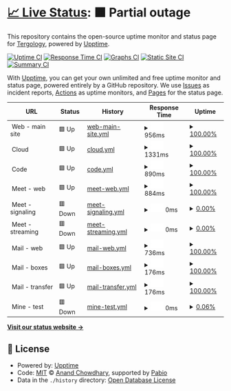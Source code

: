 # [📈 Live Status](https://Tergology.github.io/infra-upptime): <!--live status--> **🟧 Partial outage**

This repository contains the open-source uptime monitor and status page for [Tergology](http://tergology.com), powered by [Upptime](https://github.com/upptime/upptime).

[![Uptime CI](https://github.com/Tergology/infra-upptime/workflows/Uptime%20CI/badge.svg)](https://github.com/Tergology/infra-upptime/actions?query=workflow%3A%22Uptime+CI%22)
[![Response Time CI](https://github.com/Tergology/infra-upptime/workflows/Response%20Time%20CI/badge.svg)](https://github.com/Tergology/infra-upptime/actions?query=workflow%3A%22Response+Time+CI%22)
[![Graphs CI](https://github.com/Tergology/infra-upptime/workflows/Graphs%20CI/badge.svg)](https://github.com/Tergology/infra-upptime/actions?query=workflow%3A%22Graphs+CI%22)
[![Static Site CI](https://github.com/Tergology/infra-upptime/workflows/Static%20Site%20CI/badge.svg)](https://github.com/Tergology/infra-upptime/actions?query=workflow%3A%22Static+Site+CI%22)
[![Summary CI](https://github.com/Tergology/infra-upptime/workflows/Summary%20CI/badge.svg)](https://github.com/Tergology/infra-upptime/actions?query=workflow%3A%22Summary+CI%22)

With [Upptime](https://upptime.js.org), you can get your own unlimited and free uptime monitor and status page, powered entirely by a GitHub repository. We use [Issues](https://github.com/Tergology/infra-upptime/issues) as incident reports, [Actions](https://github.com/Tergology/infra-upptime/actions) as uptime monitors, and [Pages](https://Tergology.github.io/infra-upptime) for the status page.

<!--start: status pages-->
<!-- This summary is generated by Upptime (https://github.com/upptime/upptime) -->
<!-- Do not edit this manually, your changes will be overwritten -->
<!-- prettier-ignore -->
| URL | Status | History | Response Time | Uptime |
| --- | ------ | ------- | ------------- | ------ |
| <img alt="" src="https://icons.duckduckgo.com/ip3/www.$tlg_domain.ico" height="13"> Web - main site | 🟩 Up | [web-main-site.yml](https://github.com/Tergology/infra-upptime/commits/HEAD/history/web-main-site.yml) | <details><summary><img alt="Response time graph" src="./graphs/web-main-site/response-time-week.png" height="20"> 956ms</summary><br><a href="https://Tergology.github.io/infra-upptime/history/web-main-site"><img alt="Response time 956" src="https://img.shields.io/endpoint?url=https%3A%2F%2Fraw.githubusercontent.com%2FTergology%2Finfra-upptime%2FHEAD%2Fapi%2Fweb-main-site%2Fresponse-time.json"></a><br><a href="https://Tergology.github.io/infra-upptime/history/web-main-site"><img alt="24-hour response time 956" src="https://img.shields.io/endpoint?url=https%3A%2F%2Fraw.githubusercontent.com%2FTergology%2Finfra-upptime%2FHEAD%2Fapi%2Fweb-main-site%2Fresponse-time-day.json"></a><br><a href="https://Tergology.github.io/infra-upptime/history/web-main-site"><img alt="7-day response time 956" src="https://img.shields.io/endpoint?url=https%3A%2F%2Fraw.githubusercontent.com%2FTergology%2Finfra-upptime%2FHEAD%2Fapi%2Fweb-main-site%2Fresponse-time-week.json"></a><br><a href="https://Tergology.github.io/infra-upptime/history/web-main-site"><img alt="30-day response time 956" src="https://img.shields.io/endpoint?url=https%3A%2F%2Fraw.githubusercontent.com%2FTergology%2Finfra-upptime%2FHEAD%2Fapi%2Fweb-main-site%2Fresponse-time-month.json"></a><br><a href="https://Tergology.github.io/infra-upptime/history/web-main-site"><img alt="1-year response time 956" src="https://img.shields.io/endpoint?url=https%3A%2F%2Fraw.githubusercontent.com%2FTergology%2Finfra-upptime%2FHEAD%2Fapi%2Fweb-main-site%2Fresponse-time-year.json"></a></details> | <details><summary><a href="https://Tergology.github.io/infra-upptime/history/web-main-site">100.00%</a></summary><a href="https://Tergology.github.io/infra-upptime/history/web-main-site"><img alt="All-time uptime 100.00%" src="https://img.shields.io/endpoint?url=https%3A%2F%2Fraw.githubusercontent.com%2FTergology%2Finfra-upptime%2FHEAD%2Fapi%2Fweb-main-site%2Fuptime.json"></a><br><a href="https://Tergology.github.io/infra-upptime/history/web-main-site"><img alt="24-hour uptime 100.00%" src="https://img.shields.io/endpoint?url=https%3A%2F%2Fraw.githubusercontent.com%2FTergology%2Finfra-upptime%2FHEAD%2Fapi%2Fweb-main-site%2Fuptime-day.json"></a><br><a href="https://Tergology.github.io/infra-upptime/history/web-main-site"><img alt="7-day uptime 100.00%" src="https://img.shields.io/endpoint?url=https%3A%2F%2Fraw.githubusercontent.com%2FTergology%2Finfra-upptime%2FHEAD%2Fapi%2Fweb-main-site%2Fuptime-week.json"></a><br><a href="https://Tergology.github.io/infra-upptime/history/web-main-site"><img alt="30-day uptime 100.00%" src="https://img.shields.io/endpoint?url=https%3A%2F%2Fraw.githubusercontent.com%2FTergology%2Finfra-upptime%2FHEAD%2Fapi%2Fweb-main-site%2Fuptime-month.json"></a><br><a href="https://Tergology.github.io/infra-upptime/history/web-main-site"><img alt="1-year uptime 100.00%" src="https://img.shields.io/endpoint?url=https%3A%2F%2Fraw.githubusercontent.com%2FTergology%2Finfra-upptime%2FHEAD%2Fapi%2Fweb-main-site%2Fuptime-year.json"></a></details>
| <img alt="" src="https://icons.duckduckgo.com/ip3/cloud.$tlg_domain.ico" height="13"> Cloud | 🟩 Up | [cloud.yml](https://github.com/Tergology/infra-upptime/commits/HEAD/history/cloud.yml) | <details><summary><img alt="Response time graph" src="./graphs/cloud/response-time-week.png" height="20"> 1331ms</summary><br><a href="https://Tergology.github.io/infra-upptime/history/cloud"><img alt="Response time 1331" src="https://img.shields.io/endpoint?url=https%3A%2F%2Fraw.githubusercontent.com%2FTergology%2Finfra-upptime%2FHEAD%2Fapi%2Fcloud%2Fresponse-time.json"></a><br><a href="https://Tergology.github.io/infra-upptime/history/cloud"><img alt="24-hour response time 1331" src="https://img.shields.io/endpoint?url=https%3A%2F%2Fraw.githubusercontent.com%2FTergology%2Finfra-upptime%2FHEAD%2Fapi%2Fcloud%2Fresponse-time-day.json"></a><br><a href="https://Tergology.github.io/infra-upptime/history/cloud"><img alt="7-day response time 1331" src="https://img.shields.io/endpoint?url=https%3A%2F%2Fraw.githubusercontent.com%2FTergology%2Finfra-upptime%2FHEAD%2Fapi%2Fcloud%2Fresponse-time-week.json"></a><br><a href="https://Tergology.github.io/infra-upptime/history/cloud"><img alt="30-day response time 1331" src="https://img.shields.io/endpoint?url=https%3A%2F%2Fraw.githubusercontent.com%2FTergology%2Finfra-upptime%2FHEAD%2Fapi%2Fcloud%2Fresponse-time-month.json"></a><br><a href="https://Tergology.github.io/infra-upptime/history/cloud"><img alt="1-year response time 1331" src="https://img.shields.io/endpoint?url=https%3A%2F%2Fraw.githubusercontent.com%2FTergology%2Finfra-upptime%2FHEAD%2Fapi%2Fcloud%2Fresponse-time-year.json"></a></details> | <details><summary><a href="https://Tergology.github.io/infra-upptime/history/cloud">100.00%</a></summary><a href="https://Tergology.github.io/infra-upptime/history/cloud"><img alt="All-time uptime 100.00%" src="https://img.shields.io/endpoint?url=https%3A%2F%2Fraw.githubusercontent.com%2FTergology%2Finfra-upptime%2FHEAD%2Fapi%2Fcloud%2Fuptime.json"></a><br><a href="https://Tergology.github.io/infra-upptime/history/cloud"><img alt="24-hour uptime 100.00%" src="https://img.shields.io/endpoint?url=https%3A%2F%2Fraw.githubusercontent.com%2FTergology%2Finfra-upptime%2FHEAD%2Fapi%2Fcloud%2Fuptime-day.json"></a><br><a href="https://Tergology.github.io/infra-upptime/history/cloud"><img alt="7-day uptime 100.00%" src="https://img.shields.io/endpoint?url=https%3A%2F%2Fraw.githubusercontent.com%2FTergology%2Finfra-upptime%2FHEAD%2Fapi%2Fcloud%2Fuptime-week.json"></a><br><a href="https://Tergology.github.io/infra-upptime/history/cloud"><img alt="30-day uptime 100.00%" src="https://img.shields.io/endpoint?url=https%3A%2F%2Fraw.githubusercontent.com%2FTergology%2Finfra-upptime%2FHEAD%2Fapi%2Fcloud%2Fuptime-month.json"></a><br><a href="https://Tergology.github.io/infra-upptime/history/cloud"><img alt="1-year uptime 100.00%" src="https://img.shields.io/endpoint?url=https%3A%2F%2Fraw.githubusercontent.com%2FTergology%2Finfra-upptime%2FHEAD%2Fapi%2Fcloud%2Fuptime-year.json"></a></details>
| <img alt="" src="https://icons.duckduckgo.com/ip3/code.$tlg_domain.ico" height="13"> Code | 🟩 Up | [code.yml](https://github.com/Tergology/infra-upptime/commits/HEAD/history/code.yml) | <details><summary><img alt="Response time graph" src="./graphs/code/response-time-week.png" height="20"> 890ms</summary><br><a href="https://Tergology.github.io/infra-upptime/history/code"><img alt="Response time 890" src="https://img.shields.io/endpoint?url=https%3A%2F%2Fraw.githubusercontent.com%2FTergology%2Finfra-upptime%2FHEAD%2Fapi%2Fcode%2Fresponse-time.json"></a><br><a href="https://Tergology.github.io/infra-upptime/history/code"><img alt="24-hour response time 890" src="https://img.shields.io/endpoint?url=https%3A%2F%2Fraw.githubusercontent.com%2FTergology%2Finfra-upptime%2FHEAD%2Fapi%2Fcode%2Fresponse-time-day.json"></a><br><a href="https://Tergology.github.io/infra-upptime/history/code"><img alt="7-day response time 890" src="https://img.shields.io/endpoint?url=https%3A%2F%2Fraw.githubusercontent.com%2FTergology%2Finfra-upptime%2FHEAD%2Fapi%2Fcode%2Fresponse-time-week.json"></a><br><a href="https://Tergology.github.io/infra-upptime/history/code"><img alt="30-day response time 890" src="https://img.shields.io/endpoint?url=https%3A%2F%2Fraw.githubusercontent.com%2FTergology%2Finfra-upptime%2FHEAD%2Fapi%2Fcode%2Fresponse-time-month.json"></a><br><a href="https://Tergology.github.io/infra-upptime/history/code"><img alt="1-year response time 890" src="https://img.shields.io/endpoint?url=https%3A%2F%2Fraw.githubusercontent.com%2FTergology%2Finfra-upptime%2FHEAD%2Fapi%2Fcode%2Fresponse-time-year.json"></a></details> | <details><summary><a href="https://Tergology.github.io/infra-upptime/history/code">100.00%</a></summary><a href="https://Tergology.github.io/infra-upptime/history/code"><img alt="All-time uptime 100.00%" src="https://img.shields.io/endpoint?url=https%3A%2F%2Fraw.githubusercontent.com%2FTergology%2Finfra-upptime%2FHEAD%2Fapi%2Fcode%2Fuptime.json"></a><br><a href="https://Tergology.github.io/infra-upptime/history/code"><img alt="24-hour uptime 100.00%" src="https://img.shields.io/endpoint?url=https%3A%2F%2Fraw.githubusercontent.com%2FTergology%2Finfra-upptime%2FHEAD%2Fapi%2Fcode%2Fuptime-day.json"></a><br><a href="https://Tergology.github.io/infra-upptime/history/code"><img alt="7-day uptime 100.00%" src="https://img.shields.io/endpoint?url=https%3A%2F%2Fraw.githubusercontent.com%2FTergology%2Finfra-upptime%2FHEAD%2Fapi%2Fcode%2Fuptime-week.json"></a><br><a href="https://Tergology.github.io/infra-upptime/history/code"><img alt="30-day uptime 100.00%" src="https://img.shields.io/endpoint?url=https%3A%2F%2Fraw.githubusercontent.com%2FTergology%2Finfra-upptime%2FHEAD%2Fapi%2Fcode%2Fuptime-month.json"></a><br><a href="https://Tergology.github.io/infra-upptime/history/code"><img alt="1-year uptime 100.00%" src="https://img.shields.io/endpoint?url=https%3A%2F%2Fraw.githubusercontent.com%2FTergology%2Finfra-upptime%2FHEAD%2Fapi%2Fcode%2Fuptime-year.json"></a></details>
| <img alt="" src="https://icons.duckduckgo.com/ip3/meet.$tlg_domain.ico" height="13"> Meet - web | 🟩 Up | [meet-web.yml](https://github.com/Tergology/infra-upptime/commits/HEAD/history/meet-web.yml) | <details><summary><img alt="Response time graph" src="./graphs/meet-web/response-time-week.png" height="20"> 884ms</summary><br><a href="https://Tergology.github.io/infra-upptime/history/meet-web"><img alt="Response time 884" src="https://img.shields.io/endpoint?url=https%3A%2F%2Fraw.githubusercontent.com%2FTergology%2Finfra-upptime%2FHEAD%2Fapi%2Fmeet-web%2Fresponse-time.json"></a><br><a href="https://Tergology.github.io/infra-upptime/history/meet-web"><img alt="24-hour response time 884" src="https://img.shields.io/endpoint?url=https%3A%2F%2Fraw.githubusercontent.com%2FTergology%2Finfra-upptime%2FHEAD%2Fapi%2Fmeet-web%2Fresponse-time-day.json"></a><br><a href="https://Tergology.github.io/infra-upptime/history/meet-web"><img alt="7-day response time 884" src="https://img.shields.io/endpoint?url=https%3A%2F%2Fraw.githubusercontent.com%2FTergology%2Finfra-upptime%2FHEAD%2Fapi%2Fmeet-web%2Fresponse-time-week.json"></a><br><a href="https://Tergology.github.io/infra-upptime/history/meet-web"><img alt="30-day response time 884" src="https://img.shields.io/endpoint?url=https%3A%2F%2Fraw.githubusercontent.com%2FTergology%2Finfra-upptime%2FHEAD%2Fapi%2Fmeet-web%2Fresponse-time-month.json"></a><br><a href="https://Tergology.github.io/infra-upptime/history/meet-web"><img alt="1-year response time 884" src="https://img.shields.io/endpoint?url=https%3A%2F%2Fraw.githubusercontent.com%2FTergology%2Finfra-upptime%2FHEAD%2Fapi%2Fmeet-web%2Fresponse-time-year.json"></a></details> | <details><summary><a href="https://Tergology.github.io/infra-upptime/history/meet-web">100.00%</a></summary><a href="https://Tergology.github.io/infra-upptime/history/meet-web"><img alt="All-time uptime 100.00%" src="https://img.shields.io/endpoint?url=https%3A%2F%2Fraw.githubusercontent.com%2FTergology%2Finfra-upptime%2FHEAD%2Fapi%2Fmeet-web%2Fuptime.json"></a><br><a href="https://Tergology.github.io/infra-upptime/history/meet-web"><img alt="24-hour uptime 100.00%" src="https://img.shields.io/endpoint?url=https%3A%2F%2Fraw.githubusercontent.com%2FTergology%2Finfra-upptime%2FHEAD%2Fapi%2Fmeet-web%2Fuptime-day.json"></a><br><a href="https://Tergology.github.io/infra-upptime/history/meet-web"><img alt="7-day uptime 100.00%" src="https://img.shields.io/endpoint?url=https%3A%2F%2Fraw.githubusercontent.com%2FTergology%2Finfra-upptime%2FHEAD%2Fapi%2Fmeet-web%2Fuptime-week.json"></a><br><a href="https://Tergology.github.io/infra-upptime/history/meet-web"><img alt="30-day uptime 100.00%" src="https://img.shields.io/endpoint?url=https%3A%2F%2Fraw.githubusercontent.com%2FTergology%2Finfra-upptime%2FHEAD%2Fapi%2Fmeet-web%2Fuptime-month.json"></a><br><a href="https://Tergology.github.io/infra-upptime/history/meet-web"><img alt="1-year uptime 100.00%" src="https://img.shields.io/endpoint?url=https%3A%2F%2Fraw.githubusercontent.com%2FTergology%2Finfra-upptime%2FHEAD%2Fapi%2Fmeet-web%2Fuptime-year.json"></a></details>
| <img alt="" src="https://icons.duckduckgo.com/ip3/null.ico" height="13"> Meet - signaling | 🟥 Down | [meet-signaling.yml](https://github.com/Tergology/infra-upptime/commits/HEAD/history/meet-signaling.yml) | <details><summary><img alt="Response time graph" src="./graphs/meet-signaling/response-time-week.png" height="20"> 0ms</summary><br><a href="https://Tergology.github.io/infra-upptime/history/meet-signaling"><img alt="Response time 0" src="https://img.shields.io/endpoint?url=https%3A%2F%2Fraw.githubusercontent.com%2FTergology%2Finfra-upptime%2FHEAD%2Fapi%2Fmeet-signaling%2Fresponse-time.json"></a><br><a href="https://Tergology.github.io/infra-upptime/history/meet-signaling"><img alt="24-hour response time 0" src="https://img.shields.io/endpoint?url=https%3A%2F%2Fraw.githubusercontent.com%2FTergology%2Finfra-upptime%2FHEAD%2Fapi%2Fmeet-signaling%2Fresponse-time-day.json"></a><br><a href="https://Tergology.github.io/infra-upptime/history/meet-signaling"><img alt="7-day response time 0" src="https://img.shields.io/endpoint?url=https%3A%2F%2Fraw.githubusercontent.com%2FTergology%2Finfra-upptime%2FHEAD%2Fapi%2Fmeet-signaling%2Fresponse-time-week.json"></a><br><a href="https://Tergology.github.io/infra-upptime/history/meet-signaling"><img alt="30-day response time 0" src="https://img.shields.io/endpoint?url=https%3A%2F%2Fraw.githubusercontent.com%2FTergology%2Finfra-upptime%2FHEAD%2Fapi%2Fmeet-signaling%2Fresponse-time-month.json"></a><br><a href="https://Tergology.github.io/infra-upptime/history/meet-signaling"><img alt="1-year response time 0" src="https://img.shields.io/endpoint?url=https%3A%2F%2Fraw.githubusercontent.com%2FTergology%2Finfra-upptime%2FHEAD%2Fapi%2Fmeet-signaling%2Fresponse-time-year.json"></a></details> | <details><summary><a href="https://Tergology.github.io/infra-upptime/history/meet-signaling">0.00%</a></summary><a href="https://Tergology.github.io/infra-upptime/history/meet-signaling"><img alt="All-time uptime 0.00%" src="https://img.shields.io/endpoint?url=https%3A%2F%2Fraw.githubusercontent.com%2FTergology%2Finfra-upptime%2FHEAD%2Fapi%2Fmeet-signaling%2Fuptime.json"></a><br><a href="https://Tergology.github.io/infra-upptime/history/meet-signaling"><img alt="24-hour uptime 0.00%" src="https://img.shields.io/endpoint?url=https%3A%2F%2Fraw.githubusercontent.com%2FTergology%2Finfra-upptime%2FHEAD%2Fapi%2Fmeet-signaling%2Fuptime-day.json"></a><br><a href="https://Tergology.github.io/infra-upptime/history/meet-signaling"><img alt="7-day uptime 0.00%" src="https://img.shields.io/endpoint?url=https%3A%2F%2Fraw.githubusercontent.com%2FTergology%2Finfra-upptime%2FHEAD%2Fapi%2Fmeet-signaling%2Fuptime-week.json"></a><br><a href="https://Tergology.github.io/infra-upptime/history/meet-signaling"><img alt="30-day uptime 0.00%" src="https://img.shields.io/endpoint?url=https%3A%2F%2Fraw.githubusercontent.com%2FTergology%2Finfra-upptime%2FHEAD%2Fapi%2Fmeet-signaling%2Fuptime-month.json"></a><br><a href="https://Tergology.github.io/infra-upptime/history/meet-signaling"><img alt="1-year uptime 0.00%" src="https://img.shields.io/endpoint?url=https%3A%2F%2Fraw.githubusercontent.com%2FTergology%2Finfra-upptime%2FHEAD%2Fapi%2Fmeet-signaling%2Fuptime-year.json"></a></details>
| <img alt="" src="https://icons.duckduckgo.com/ip3/null.ico" height="13"> Meet - streaming | 🟥 Down | [meet-streaming.yml](https://github.com/Tergology/infra-upptime/commits/HEAD/history/meet-streaming.yml) | <details><summary><img alt="Response time graph" src="./graphs/meet-streaming/response-time-week.png" height="20"> 0ms</summary><br><a href="https://Tergology.github.io/infra-upptime/history/meet-streaming"><img alt="Response time 0" src="https://img.shields.io/endpoint?url=https%3A%2F%2Fraw.githubusercontent.com%2FTergology%2Finfra-upptime%2FHEAD%2Fapi%2Fmeet-streaming%2Fresponse-time.json"></a><br><a href="https://Tergology.github.io/infra-upptime/history/meet-streaming"><img alt="24-hour response time 0" src="https://img.shields.io/endpoint?url=https%3A%2F%2Fraw.githubusercontent.com%2FTergology%2Finfra-upptime%2FHEAD%2Fapi%2Fmeet-streaming%2Fresponse-time-day.json"></a><br><a href="https://Tergology.github.io/infra-upptime/history/meet-streaming"><img alt="7-day response time 0" src="https://img.shields.io/endpoint?url=https%3A%2F%2Fraw.githubusercontent.com%2FTergology%2Finfra-upptime%2FHEAD%2Fapi%2Fmeet-streaming%2Fresponse-time-week.json"></a><br><a href="https://Tergology.github.io/infra-upptime/history/meet-streaming"><img alt="30-day response time 0" src="https://img.shields.io/endpoint?url=https%3A%2F%2Fraw.githubusercontent.com%2FTergology%2Finfra-upptime%2FHEAD%2Fapi%2Fmeet-streaming%2Fresponse-time-month.json"></a><br><a href="https://Tergology.github.io/infra-upptime/history/meet-streaming"><img alt="1-year response time 0" src="https://img.shields.io/endpoint?url=https%3A%2F%2Fraw.githubusercontent.com%2FTergology%2Finfra-upptime%2FHEAD%2Fapi%2Fmeet-streaming%2Fresponse-time-year.json"></a></details> | <details><summary><a href="https://Tergology.github.io/infra-upptime/history/meet-streaming">0.00%</a></summary><a href="https://Tergology.github.io/infra-upptime/history/meet-streaming"><img alt="All-time uptime 0.00%" src="https://img.shields.io/endpoint?url=https%3A%2F%2Fraw.githubusercontent.com%2FTergology%2Finfra-upptime%2FHEAD%2Fapi%2Fmeet-streaming%2Fuptime.json"></a><br><a href="https://Tergology.github.io/infra-upptime/history/meet-streaming"><img alt="24-hour uptime 0.00%" src="https://img.shields.io/endpoint?url=https%3A%2F%2Fraw.githubusercontent.com%2FTergology%2Finfra-upptime%2FHEAD%2Fapi%2Fmeet-streaming%2Fuptime-day.json"></a><br><a href="https://Tergology.github.io/infra-upptime/history/meet-streaming"><img alt="7-day uptime 0.00%" src="https://img.shields.io/endpoint?url=https%3A%2F%2Fraw.githubusercontent.com%2FTergology%2Finfra-upptime%2FHEAD%2Fapi%2Fmeet-streaming%2Fuptime-week.json"></a><br><a href="https://Tergology.github.io/infra-upptime/history/meet-streaming"><img alt="30-day uptime 0.00%" src="https://img.shields.io/endpoint?url=https%3A%2F%2Fraw.githubusercontent.com%2FTergology%2Finfra-upptime%2FHEAD%2Fapi%2Fmeet-streaming%2Fuptime-month.json"></a><br><a href="https://Tergology.github.io/infra-upptime/history/meet-streaming"><img alt="1-year uptime 0.00%" src="https://img.shields.io/endpoint?url=https%3A%2F%2Fraw.githubusercontent.com%2FTergology%2Finfra-upptime%2FHEAD%2Fapi%2Fmeet-streaming%2Fuptime-year.json"></a></details>
| <img alt="" src="https://icons.duckduckgo.com/ip3/mail.$tlg_domain.ico" height="13"> Mail - web | 🟩 Up | [mail-web.yml](https://github.com/Tergology/infra-upptime/commits/HEAD/history/mail-web.yml) | <details><summary><img alt="Response time graph" src="./graphs/mail-web/response-time-week.png" height="20"> 736ms</summary><br><a href="https://Tergology.github.io/infra-upptime/history/mail-web"><img alt="Response time 736" src="https://img.shields.io/endpoint?url=https%3A%2F%2Fraw.githubusercontent.com%2FTergology%2Finfra-upptime%2FHEAD%2Fapi%2Fmail-web%2Fresponse-time.json"></a><br><a href="https://Tergology.github.io/infra-upptime/history/mail-web"><img alt="24-hour response time 736" src="https://img.shields.io/endpoint?url=https%3A%2F%2Fraw.githubusercontent.com%2FTergology%2Finfra-upptime%2FHEAD%2Fapi%2Fmail-web%2Fresponse-time-day.json"></a><br><a href="https://Tergology.github.io/infra-upptime/history/mail-web"><img alt="7-day response time 736" src="https://img.shields.io/endpoint?url=https%3A%2F%2Fraw.githubusercontent.com%2FTergology%2Finfra-upptime%2FHEAD%2Fapi%2Fmail-web%2Fresponse-time-week.json"></a><br><a href="https://Tergology.github.io/infra-upptime/history/mail-web"><img alt="30-day response time 736" src="https://img.shields.io/endpoint?url=https%3A%2F%2Fraw.githubusercontent.com%2FTergology%2Finfra-upptime%2FHEAD%2Fapi%2Fmail-web%2Fresponse-time-month.json"></a><br><a href="https://Tergology.github.io/infra-upptime/history/mail-web"><img alt="1-year response time 736" src="https://img.shields.io/endpoint?url=https%3A%2F%2Fraw.githubusercontent.com%2FTergology%2Finfra-upptime%2FHEAD%2Fapi%2Fmail-web%2Fresponse-time-year.json"></a></details> | <details><summary><a href="https://Tergology.github.io/infra-upptime/history/mail-web">100.00%</a></summary><a href="https://Tergology.github.io/infra-upptime/history/mail-web"><img alt="All-time uptime 100.00%" src="https://img.shields.io/endpoint?url=https%3A%2F%2Fraw.githubusercontent.com%2FTergology%2Finfra-upptime%2FHEAD%2Fapi%2Fmail-web%2Fuptime.json"></a><br><a href="https://Tergology.github.io/infra-upptime/history/mail-web"><img alt="24-hour uptime 100.00%" src="https://img.shields.io/endpoint?url=https%3A%2F%2Fraw.githubusercontent.com%2FTergology%2Finfra-upptime%2FHEAD%2Fapi%2Fmail-web%2Fuptime-day.json"></a><br><a href="https://Tergology.github.io/infra-upptime/history/mail-web"><img alt="7-day uptime 100.00%" src="https://img.shields.io/endpoint?url=https%3A%2F%2Fraw.githubusercontent.com%2FTergology%2Finfra-upptime%2FHEAD%2Fapi%2Fmail-web%2Fuptime-week.json"></a><br><a href="https://Tergology.github.io/infra-upptime/history/mail-web"><img alt="30-day uptime 100.00%" src="https://img.shields.io/endpoint?url=https%3A%2F%2Fraw.githubusercontent.com%2FTergology%2Finfra-upptime%2FHEAD%2Fapi%2Fmail-web%2Fuptime-month.json"></a><br><a href="https://Tergology.github.io/infra-upptime/history/mail-web"><img alt="1-year uptime 100.00%" src="https://img.shields.io/endpoint?url=https%3A%2F%2Fraw.githubusercontent.com%2FTergology%2Finfra-upptime%2FHEAD%2Fapi%2Fmail-web%2Fuptime-year.json"></a></details>
| <img alt="" src="https://icons.duckduckgo.com/ip3/null.ico" height="13"> Mail - boxes | 🟩 Up | [mail-boxes.yml](https://github.com/Tergology/infra-upptime/commits/HEAD/history/mail-boxes.yml) | <details><summary><img alt="Response time graph" src="./graphs/mail-boxes/response-time-week.png" height="20"> 176ms</summary><br><a href="https://Tergology.github.io/infra-upptime/history/mail-boxes"><img alt="Response time 176" src="https://img.shields.io/endpoint?url=https%3A%2F%2Fraw.githubusercontent.com%2FTergology%2Finfra-upptime%2FHEAD%2Fapi%2Fmail-boxes%2Fresponse-time.json"></a><br><a href="https://Tergology.github.io/infra-upptime/history/mail-boxes"><img alt="24-hour response time 176" src="https://img.shields.io/endpoint?url=https%3A%2F%2Fraw.githubusercontent.com%2FTergology%2Finfra-upptime%2FHEAD%2Fapi%2Fmail-boxes%2Fresponse-time-day.json"></a><br><a href="https://Tergology.github.io/infra-upptime/history/mail-boxes"><img alt="7-day response time 176" src="https://img.shields.io/endpoint?url=https%3A%2F%2Fraw.githubusercontent.com%2FTergology%2Finfra-upptime%2FHEAD%2Fapi%2Fmail-boxes%2Fresponse-time-week.json"></a><br><a href="https://Tergology.github.io/infra-upptime/history/mail-boxes"><img alt="30-day response time 176" src="https://img.shields.io/endpoint?url=https%3A%2F%2Fraw.githubusercontent.com%2FTergology%2Finfra-upptime%2FHEAD%2Fapi%2Fmail-boxes%2Fresponse-time-month.json"></a><br><a href="https://Tergology.github.io/infra-upptime/history/mail-boxes"><img alt="1-year response time 176" src="https://img.shields.io/endpoint?url=https%3A%2F%2Fraw.githubusercontent.com%2FTergology%2Finfra-upptime%2FHEAD%2Fapi%2Fmail-boxes%2Fresponse-time-year.json"></a></details> | <details><summary><a href="https://Tergology.github.io/infra-upptime/history/mail-boxes">100.00%</a></summary><a href="https://Tergology.github.io/infra-upptime/history/mail-boxes"><img alt="All-time uptime 100.00%" src="https://img.shields.io/endpoint?url=https%3A%2F%2Fraw.githubusercontent.com%2FTergology%2Finfra-upptime%2FHEAD%2Fapi%2Fmail-boxes%2Fuptime.json"></a><br><a href="https://Tergology.github.io/infra-upptime/history/mail-boxes"><img alt="24-hour uptime 100.00%" src="https://img.shields.io/endpoint?url=https%3A%2F%2Fraw.githubusercontent.com%2FTergology%2Finfra-upptime%2FHEAD%2Fapi%2Fmail-boxes%2Fuptime-day.json"></a><br><a href="https://Tergology.github.io/infra-upptime/history/mail-boxes"><img alt="7-day uptime 100.00%" src="https://img.shields.io/endpoint?url=https%3A%2F%2Fraw.githubusercontent.com%2FTergology%2Finfra-upptime%2FHEAD%2Fapi%2Fmail-boxes%2Fuptime-week.json"></a><br><a href="https://Tergology.github.io/infra-upptime/history/mail-boxes"><img alt="30-day uptime 100.00%" src="https://img.shields.io/endpoint?url=https%3A%2F%2Fraw.githubusercontent.com%2FTergology%2Finfra-upptime%2FHEAD%2Fapi%2Fmail-boxes%2Fuptime-month.json"></a><br><a href="https://Tergology.github.io/infra-upptime/history/mail-boxes"><img alt="1-year uptime 100.00%" src="https://img.shields.io/endpoint?url=https%3A%2F%2Fraw.githubusercontent.com%2FTergology%2Finfra-upptime%2FHEAD%2Fapi%2Fmail-boxes%2Fuptime-year.json"></a></details>
| <img alt="" src="https://icons.duckduckgo.com/ip3/null.ico" height="13"> Mail - transfer | 🟩 Up | [mail-transfer.yml](https://github.com/Tergology/infra-upptime/commits/HEAD/history/mail-transfer.yml) | <details><summary><img alt="Response time graph" src="./graphs/mail-transfer/response-time-week.png" height="20"> 176ms</summary><br><a href="https://Tergology.github.io/infra-upptime/history/mail-transfer"><img alt="Response time 176" src="https://img.shields.io/endpoint?url=https%3A%2F%2Fraw.githubusercontent.com%2FTergology%2Finfra-upptime%2FHEAD%2Fapi%2Fmail-transfer%2Fresponse-time.json"></a><br><a href="https://Tergology.github.io/infra-upptime/history/mail-transfer"><img alt="24-hour response time 176" src="https://img.shields.io/endpoint?url=https%3A%2F%2Fraw.githubusercontent.com%2FTergology%2Finfra-upptime%2FHEAD%2Fapi%2Fmail-transfer%2Fresponse-time-day.json"></a><br><a href="https://Tergology.github.io/infra-upptime/history/mail-transfer"><img alt="7-day response time 176" src="https://img.shields.io/endpoint?url=https%3A%2F%2Fraw.githubusercontent.com%2FTergology%2Finfra-upptime%2FHEAD%2Fapi%2Fmail-transfer%2Fresponse-time-week.json"></a><br><a href="https://Tergology.github.io/infra-upptime/history/mail-transfer"><img alt="30-day response time 176" src="https://img.shields.io/endpoint?url=https%3A%2F%2Fraw.githubusercontent.com%2FTergology%2Finfra-upptime%2FHEAD%2Fapi%2Fmail-transfer%2Fresponse-time-month.json"></a><br><a href="https://Tergology.github.io/infra-upptime/history/mail-transfer"><img alt="1-year response time 176" src="https://img.shields.io/endpoint?url=https%3A%2F%2Fraw.githubusercontent.com%2FTergology%2Finfra-upptime%2FHEAD%2Fapi%2Fmail-transfer%2Fresponse-time-year.json"></a></details> | <details><summary><a href="https://Tergology.github.io/infra-upptime/history/mail-transfer">100.00%</a></summary><a href="https://Tergology.github.io/infra-upptime/history/mail-transfer"><img alt="All-time uptime 100.00%" src="https://img.shields.io/endpoint?url=https%3A%2F%2Fraw.githubusercontent.com%2FTergology%2Finfra-upptime%2FHEAD%2Fapi%2Fmail-transfer%2Fuptime.json"></a><br><a href="https://Tergology.github.io/infra-upptime/history/mail-transfer"><img alt="24-hour uptime 100.00%" src="https://img.shields.io/endpoint?url=https%3A%2F%2Fraw.githubusercontent.com%2FTergology%2Finfra-upptime%2FHEAD%2Fapi%2Fmail-transfer%2Fuptime-day.json"></a><br><a href="https://Tergology.github.io/infra-upptime/history/mail-transfer"><img alt="7-day uptime 100.00%" src="https://img.shields.io/endpoint?url=https%3A%2F%2Fraw.githubusercontent.com%2FTergology%2Finfra-upptime%2FHEAD%2Fapi%2Fmail-transfer%2Fuptime-week.json"></a><br><a href="https://Tergology.github.io/infra-upptime/history/mail-transfer"><img alt="30-day uptime 100.00%" src="https://img.shields.io/endpoint?url=https%3A%2F%2Fraw.githubusercontent.com%2FTergology%2Finfra-upptime%2FHEAD%2Fapi%2Fmail-transfer%2Fuptime-month.json"></a><br><a href="https://Tergology.github.io/infra-upptime/history/mail-transfer"><img alt="1-year uptime 100.00%" src="https://img.shields.io/endpoint?url=https%3A%2F%2Fraw.githubusercontent.com%2FTergology%2Finfra-upptime%2FHEAD%2Fapi%2Fmail-transfer%2Fuptime-year.json"></a></details>
| <img alt="" src="https://icons.duckduckgo.com/ip3/null.ico" height="13"> Mine - test | 🟥 Down | [mine-test.yml](https://github.com/Tergology/infra-upptime/commits/HEAD/history/mine-test.yml) | <details><summary><img alt="Response time graph" src="./graphs/mine-test/response-time-week.png" height="20"> 0ms</summary><br><a href="https://Tergology.github.io/infra-upptime/history/mine-test"><img alt="Response time 0" src="https://img.shields.io/endpoint?url=https%3A%2F%2Fraw.githubusercontent.com%2FTergology%2Finfra-upptime%2FHEAD%2Fapi%2Fmine-test%2Fresponse-time.json"></a><br><a href="https://Tergology.github.io/infra-upptime/history/mine-test"><img alt="24-hour response time 0" src="https://img.shields.io/endpoint?url=https%3A%2F%2Fraw.githubusercontent.com%2FTergology%2Finfra-upptime%2FHEAD%2Fapi%2Fmine-test%2Fresponse-time-day.json"></a><br><a href="https://Tergology.github.io/infra-upptime/history/mine-test"><img alt="7-day response time 0" src="https://img.shields.io/endpoint?url=https%3A%2F%2Fraw.githubusercontent.com%2FTergology%2Finfra-upptime%2FHEAD%2Fapi%2Fmine-test%2Fresponse-time-week.json"></a><br><a href="https://Tergology.github.io/infra-upptime/history/mine-test"><img alt="30-day response time 0" src="https://img.shields.io/endpoint?url=https%3A%2F%2Fraw.githubusercontent.com%2FTergology%2Finfra-upptime%2FHEAD%2Fapi%2Fmine-test%2Fresponse-time-month.json"></a><br><a href="https://Tergology.github.io/infra-upptime/history/mine-test"><img alt="1-year response time 0" src="https://img.shields.io/endpoint?url=https%3A%2F%2Fraw.githubusercontent.com%2FTergology%2Finfra-upptime%2FHEAD%2Fapi%2Fmine-test%2Fresponse-time-year.json"></a></details> | <details><summary><a href="https://Tergology.github.io/infra-upptime/history/mine-test">0.06%</a></summary><a href="https://Tergology.github.io/infra-upptime/history/mine-test"><img alt="All-time uptime 0.06%" src="https://img.shields.io/endpoint?url=https%3A%2F%2Fraw.githubusercontent.com%2FTergology%2Finfra-upptime%2FHEAD%2Fapi%2Fmine-test%2Fuptime.json"></a><br><a href="https://Tergology.github.io/infra-upptime/history/mine-test"><img alt="24-hour uptime 0.06%" src="https://img.shields.io/endpoint?url=https%3A%2F%2Fraw.githubusercontent.com%2FTergology%2Finfra-upptime%2FHEAD%2Fapi%2Fmine-test%2Fuptime-day.json"></a><br><a href="https://Tergology.github.io/infra-upptime/history/mine-test"><img alt="7-day uptime 0.06%" src="https://img.shields.io/endpoint?url=https%3A%2F%2Fraw.githubusercontent.com%2FTergology%2Finfra-upptime%2FHEAD%2Fapi%2Fmine-test%2Fuptime-week.json"></a><br><a href="https://Tergology.github.io/infra-upptime/history/mine-test"><img alt="30-day uptime 0.06%" src="https://img.shields.io/endpoint?url=https%3A%2F%2Fraw.githubusercontent.com%2FTergology%2Finfra-upptime%2FHEAD%2Fapi%2Fmine-test%2Fuptime-month.json"></a><br><a href="https://Tergology.github.io/infra-upptime/history/mine-test"><img alt="1-year uptime 0.06%" src="https://img.shields.io/endpoint?url=https%3A%2F%2Fraw.githubusercontent.com%2FTergology%2Finfra-upptime%2FHEAD%2Fapi%2Fmine-test%2Fuptime-year.json"></a></details>

<!--end: status pages-->

[**Visit our status website →**](https://Tergology.github.io/infra-upptime)

## 📄 License

- Powered by: [Upptime](https://github.com/upptime/upptime)
- Code: [MIT](./LICENSE) © [Anand Chowdhary](https://anandchowdhary.com), supported by [Pabio](https://pabio.com)
- Data in the `./history` directory: [Open Database License](https://opendatacommons.org/licenses/odbl/1-0/)

